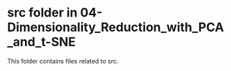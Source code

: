 # src folder in 04-Dimensionality_Reduction_with_PCA_and_t-SNE
This folder contains files related to src.
